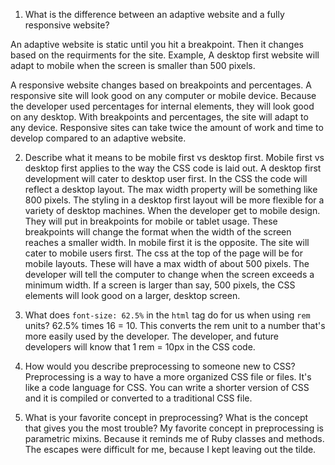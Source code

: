 
1. What is the difference between an adaptive website and a fully responsive website?

  An adaptive website is static until you hit a breakpoint. Then it changes based on the requirments for the site. Example, A desktop first website will adapt to mobile when the screen is smaller than 500 pixels.

  A responsive website changes based on breakpoints and percentages. A responsive site will look good on any computer or mobile device. Because the developer used percentages for internal elements, they will look good on any desktop. With breakpoints and percentages, the site will adapt to any device. Responsive sites can take twice the amount of work and time to develop compared to an adaptive website.


2. Describe what it means to be mobile first vs desktop first.
  Mobile first vs desktop first applies to the way the CSS code is laid out. A desktop first development will cater to desktop user first. In the CSS the code will reflect a desktop layout. The max width property will be something like 800 pixels. The styling in a desktop first layout will be  more flexible for a variety of desktop machines. When the developer get to mobile design. They will put in breakpoints for mobile or tablet usage. These breakpoints will change the format when the width of the screen reaches a smaller width.
  In mobile first it is the opposite. The site will cater to mobile users first. The css at the top of the page will be for mobile layouts. These will have a max width of about 500 pixels. The developer will tell the computer to change when the screen exceeds a minimum width. If a screen is larger than say, 500 pixels, the CSS elements will look good on a larger, desktop screen.


3. What does `font-size: 62.5%` in the `html` tag do for us when using `rem` units?
   62.5% times 16 = 10. This converts the rem unit to a number that's more easily used by the developer. The developer, and future developers will know that 1 rem = 10px in the CSS code.

 
4. How would you describe preprocessing to someone new to CSS?
  Preprocessing is a way to have a more organized CSS file or files. It's like a code language for CSS. You can write a shorter version of CSS and it is compiled or converted to a traditional CSS file.


5. What is your favorite concept in preprocessing? What is the concept that gives you the most trouble?
  My favorite concept in preprocessing is parametric mixins. Because it reminds me of Ruby classes and methods. The escapes were difficult for me, because I kept leaving out the tilde.
